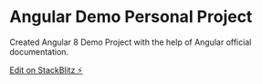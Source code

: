# Angular Demo Personal Project

Created Angular 8 Demo Project with the help of Angular official documentation.

[Edit on StackBlitz ⚡️](https://stackblitz.com/edit/angular-3rztqm)
